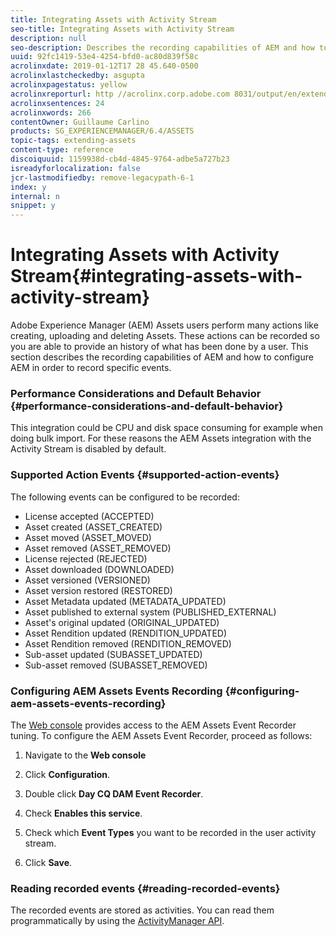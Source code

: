 ```yaml
---
title: Integrating Assets with Activity Stream
seo-title: Integrating Assets with Activity Stream
description: null
seo-description: Describes the recording capabilities of AEM and how to configure AEM to record specific events.
uuid: 92fc1419-53e4-4254-bfd0-ac80d839f58c
acrolinxdate: 2019-01-12T17 28 45.640-0500
acrolinxlastcheckedby: asgupta
acrolinxpagestatus: yellow
acrolinxreporturl: http //acrolinx.corp.adobe.com 8031/output/en/extending_activity_stream_krs_workflow_f3c2f2ccebf6138e_132_report.xml
acrolinxsentences: 24
acrolinxwords: 266
contentOwner: Guillaume Carlino
products: SG_EXPERIENCEMANAGER/6.4/ASSETS
topic-tags: extending-assets
content-type: reference
discoiquuid: 1159938d-cb4d-4845-9764-adbe5a727b23
isreadyforlocalization: false
jcr-lastmodifiedby: remove-legacypath-6-1
index: y
internal: n
snippet: y
---
```


# Integrating Assets with Activity Stream{#integrating-assets-with-activity-stream}

Adobe Experience Manager (AEM) Assets users perform many actions like creating, uploading and deleting Assets. These actions can be recorded so you are able to provide an history of what has been done by a user. This section describes the recording capabilities of AEM and how to configure AEM in order to record specific events.

### Performance Considerations and Default Behavior {#performance-considerations-and-default-behavior}

This integration could be CPU and disk space consuming for example when doing bulk import. For these reasons the AEM Assets integration with the Activity Stream is disabled by default.

### Supported Action Events {#supported-action-events}

The following events can be configured to be recorded:

* License accepted (ACCEPTED)
* Asset created (ASSET_CREATED)
* Asset moved (ASSET_MOVED)
* Asset removed (ASSET_REMOVED)
* License rejected (REJECTED)
* Asset downloaded (DOWNLOADED)
* Asset versioned (VERSIONED)
* Asset version restored (RESTORED)
* Asset Metadata updated (METADATA_UPDATED)
* Asset published to external system (PUBLISHED_EXTERNAL)
* Asset's original updated (ORIGINAL_UPDATED)
* Asset Rendition updated (RENDITION_UPDATED)
* Asset Rendition removed (RENDITION_REMOVED)
* Sub-asset updated (SUBASSET_UPDATED)
* Sub-asset removed (SUBASSET_REMOVED)

### Configuring AEM Assets Events Recording {#configuring-aem-assets-events-recording}

The [Web console](../../sites/deploying/using/configuring-osgi.md) provides access to the AEM Assets Event Recorder tuning. To configure the AEM Assets Event Recorder, proceed as follows:

1. Navigate to the **Web console** 

1. Click **Configuration**.  

1. Double click **Day CQ DAM Event Recorder**.  

1. Check **Enables this service**.  

1. Check which **Event Types** you want to be recorded in the user activity stream.  

1. Click **Save**.

### Reading recorded events {#reading-recorded-events}

The recorded events are stored as activities. You can read them programmatically by using the [ActivityManager API](/sites/developing/using/reference-materials/javadoc/com/adobe/granite/activitystreams/ActivityManager).  

